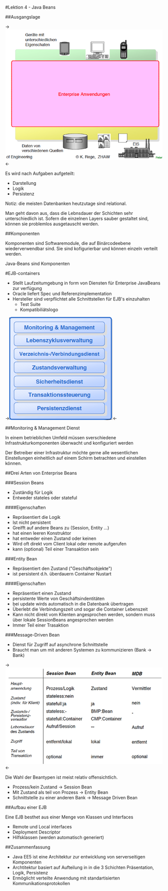 #Lektion 4 - Java Beans

##Ausgangslage

->![image](img/ausgangslage_beans.png)<-

Es wird nach Aufgaben aufgeteilt:

* Darstellung
* Logik
* Persistenz

Notiz: die meisten Datenbanken heutzutage sind relational.

Man geht davon aus, dass die Lebnsdauer der Schichten sehr unterschiedlich ist. Sofern die einzelnen Layers sauber gestaltet sind, können sie problemlos ausgetauscht werden.

##Komponenten

Komponenten sind Softwaremodule, die auf Binärcodeebene wiederverwendbar sind.
Sie sind kofigurierbar und können einzeln verteilt werden.

Java-Beans sind Komponenten

#EJB-containers

* Stellt Laufzeitumgebung in form von Diensten für Enterprise JavaBeans zur verfügung
* Oracle liefert Spec und Referenzimplementation
* Hersteller sind verpflichtet alle Schnittstellen für EJB's einzuhalten
	* Test Suite
	* Kompatibiliätslogo

->![image](img/EJB_Requirements.png)<-

##Monitoring & Management Dienst

In einem betrieblichen Umfeld müssen sverschiedene Infrastrukturkomponenten überwacht und konfiguriert werden

Der Betreiber einer Infrastruktur möchte gerne alle wesentlichen Einstellungen einheitlich auf einem Schirm betrachten und einstellen können.

##Drei Arten von Enterprise Beans

###Session Beans

* Zuständig für Logik
* Entweder stateles oder stateful

####Eigenschaften

* Repräsentiert die Logik
* Ist nicht persistent
* Greifft auf andere Beans zu (Session, Entity ...)
* hat einen leeren Konstruktor
* hat entweder einen Zustand oder keinen
* Wird oft direkt vom Client lokal oder remote aufgerufen
* kann (optional) Teil einer Transaktion sein


###Entity Bean

* Repräsentiert den Zustand ("Geschäftsobjekte")
* ist persistent d.h. überdauern Container Nustart

####Eigenschaften
* Repräsentiert einen Zustand
* persistente Werte von Geschäftsindentitäten
* bei update wirds automatisch in die Datenbank übertragen
* Überlebt die Verbindungszeit und sogar die Container Lebenszeit
* Kann nicht direkt vom Klienten angesprochen werden, sondern muss über lokale SessionBeans angesprochen werden
* Immer Teil einer Trasaktion 

###Message-Driven Bean

* Dienst für Zugriff auf asynchrone Schnittstelle
* Braucht man um mit anderen Systemen zu kommunizieren (Bank -> Bank)

->![image](img/bean_types.png)<-


Die Wahl der Beantypen ist meist relativ offensichtlich.

* Prozess/kein Zustand -> Session Bean
* Mit Zustand als teil von Prozess -> Entity Bean
* Schnittstelle zu einer anderen Bank -> Message Driven Bean


##Aufbau einer EJB

Eine EJB besthet aus einer Menge von Klassen und Interfaces

* Remote und Local interfaces
* Deployment Descriptor
* Hilfsklassen (werden automatisch generiert)

##Zusammenfassung

* Java EE5 ist eine Architektur zur entwicklung von serverseitigen Komponenten
* Archtitektur basiert auf Aufteilung in in die 3 Schichten Präsentation, Logik, Persistenz
* Ermöglicht verteilte Anwendung mit standartisierten Kommunikationsprotokollen



